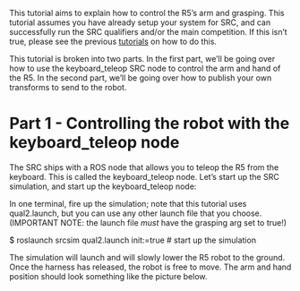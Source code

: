 This tutorial aims to explain how to control the R5’s arm and grasping.  This tutorial assumes you have already setup your system for SRC, and can successfully run the SRC qualifiers and/or the main competition.  If this isn’t true, please see the previous [tutorials](https://bitbucket.org/osrf/srcsim/wiki/tutorials) on how to do this.

This tutorial is broken into two parts.  In the first part, we’ll be going over how to use the keyboard_teleop SRC node to control the arm and hand of the R5.  In the second part, we’ll be going over how to publish your own transforms to send to the robot.

# Part 1 - Controlling the robot with the keyboard_teleop node

The SRC ships with a ROS node that allows you to teleop the R5 from the keyboard.  This is called the keyboard_teleop node.  Let’s start up the SRC simulation, and start up the keyboard_teleop node:

In one terminal, fire up the simulation; note that this tutorial uses qual2.launch, but you can use any other launch file that you choose. (IMPORTANT NOTE: the launch file *must* have the grasping arg set to true!)

$ roslaunch srcsim qual2.launch init:=true # start up the simulation

The simulation will launch and will slowly lower the R5 robot to the ground.  Once the harness has released, the robot is free to move.  The arm and hand position should look something like the picture below.